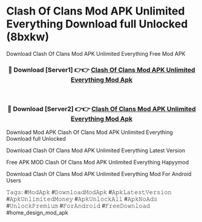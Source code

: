 # Clash Of Clans Mod APK Unlimited Everything Download full Unlocked (8bxkw)
Download Clash Of Clans Mod APK Unlimited Everything Free Mod APK

<div align="center">
<h3>🔴 Download [Server1] 👉👉 <a href="https://apkcomod.com?title=Clash_Of_Clans_Mod_APK_Unlimited_Everything">Clash Of Clans Mod APK Unlimited Everything Mod Apk</a></h3><br>

<h3>🔴 Download [Server2] 👉👉 <a href="https://apkcomod.com?title=Clash_Of_Clans_Mod_APK_Unlimited_Everything">Clash Of Clans Mod APK Unlimited Everything Mod Apk</a></h3>
</div>


Download Mod APK Clash Of Clans Mod APK Unlimited Everything Download full Unlocked

Download Clash Of Clans Mod APK Unlimited Everything Latest Version

Free APK MOD Clash Of Clans Mod APK Unlimited Everything Hapyymod

Download Clash Of Clans Mod APK Unlimited Everything Mod For Android Users

𝚃𝚊𝚐𝚜: #𝙼𝚘𝚍𝙰𝚙𝚔 #𝙳𝚘𝚠𝚗𝚕𝚘𝚊𝚍𝙼𝚘𝚍𝙰𝚙𝚔 #𝙰𝚙𝚔𝙻𝚊𝚝𝚎𝚜𝚝𝚅𝚎𝚛𝚜𝚒𝚘𝚗 #𝙰𝚙𝚔𝚄𝚗𝚕𝚒𝚖𝚒𝚝𝚎𝚍𝙼𝚘𝚗𝚎𝚢 #𝙰𝚙𝚔𝚄𝚗𝚕𝚘𝚌𝚔𝙰𝚕𝚕 #𝙰𝚙𝚔𝙽𝚘𝙰𝚍𝚜 #𝚄𝚗𝚕𝚘𝚌𝚔𝙿𝚛𝚎𝚖𝚒𝚞𝚖 #𝙵𝚘𝚛𝙰𝚗𝚍𝚛𝚘𝚒𝚍 #𝙵𝚛𝚎𝚎𝙳𝚘𝚠𝚗𝚕𝚘𝚊𝚍 #home_design_mod_apk